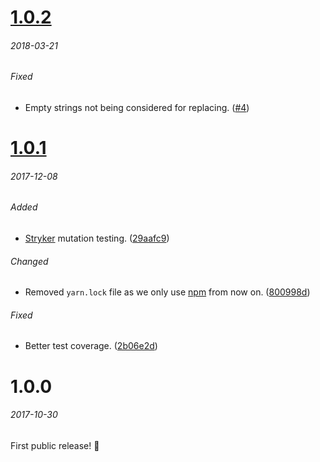 # [1.0.2]
###### 2018-03-21

###### Fixed
- Empty strings not being considered for replacing. ([#4])

# [1.0.1]
###### 2017-12-08

###### Added
- [Stryker] mutation testing. ([29aafc9])

###### Changed
- Removed `yarn.lock` file as we only use [npm] from now on. ([800998d])

###### Fixed
- Better test coverage. ([2b06e2d])


# 1.0.0
###### 2017-10-30

First public release! 🎉


[1.0.2]: https://github.com/mzdr/micro/compare/1.0.1...1.0.2
[1.0.1]: https://github.com/mzdr/micro/compare/1.0.0...1.0.1

[Stryker]: https://github.com/stryker-mutator/stryker
[npm]: https://www.npmjs.com/

[2b06e2d]: https://github.com/gridonic/postcss-replace/commit/2b06e2d8bc71e68a7aecf3132fb3b9b49579440e
[29aafc9]: https://github.com/gridonic/postcss-replace/commit/29aafc9764f6df47c760c0d2d21f1134a7dcbf51
[800998d]: https://github.com/gridonic/postcss-replace/commit/800998d7dff6ad93877fd6224815850781815dd4

[#4]: https://github.com/gridonic/postcss-replace/issues/4
